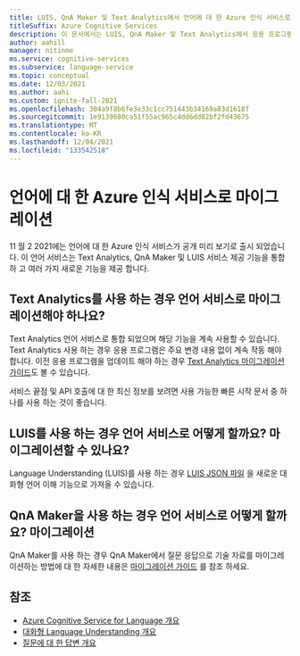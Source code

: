 ```yaml
---
title: LUIS, QnA Maker 및 Text Analytics에서 언어에 대 한 Azure 인식 서비스로 마이그레이션합니다.
titleSuffix: Azure Cognitive Services
description: 이 문서에서는 LUIS, QnA Maker 및 Text Analytics에서 응용 프로그램을 마이그레이션해야 하는지 여부를 알아봅니다.
author: aahill
manager: nitinme
ms.service: cognitive-services
ms.subservice: language-service
ms.topic: conceptual
ms.date: 12/03/2021
ms.author: aahi
ms.custom: ignite-fall-2021
ms.openlocfilehash: 304a9f8b6fe3e33c1cc751443b34169a83d1618f
ms.sourcegitcommit: 1e9139680ca51f55ac965c4dd6dd82bf2fd43675
ms.translationtype: MT
ms.contentlocale: ko-KR
ms.lasthandoff: 12/04/2021
ms.locfileid: "133542518"
---
```

# <a name="migrating-to-azure-cognitive-service-for-language"></a>언어에 대 한 Azure 인식 서비스로 마이그레이션

11 월 2 2021에는 언어에 대 한 Azure 인식 서비스가 공개 미리 보기로 출시 되었습니다. 이 언어 서비스는 Text Analytics, QnA Maker 및 LUIS 서비스 제공 기능을 통합 하 고 여러 가지 새로운 기능을 제공 합니다. 

## <a name="do-i-need-to-migrate-to-the-language-service-if-i-am-using-text-analytics"></a>Text Analytics를 사용 하는 경우 언어 서비스로 마이그레이션해야 하나요?

Text Analytics 언어 서비스로 통합 되었으며 해당 기능을 계속 사용할 수 있습니다. Text Analytics 사용 하는 경우 응용 프로그램은 주요 변경 내용 없이 계속 작동 해야 합니다. 이전 응용 프로그램을 업데이트 해야 하는 경우 [Text Analytics 마이그레이션 가이드](migrate-language-service-latest.md)도 볼 수 있습니다. 

서비스 끝점 및 API 호출에 대 한 최신 정보를 보려면 사용 가능한 빠른 시작 문서 중 하나를 사용 하는 것이 좋습니다. 

## <a name="how-do-i-migrate-to-the-language-service-if-i-am-using-luis"></a>LUIS를 사용 하는 경우 언어 서비스로 어떻게 할까요? 마이그레이션할 수 있나요?

Language Understanding (LUIS)를 사용 하는 경우 [LUIS JSON 파일](../conversational-language-understanding/concepts/backwards-compatibility.md) 을 새로운 대화형 언어 이해 기능으로 가져올 수 있습니다. 

## <a name="how-do-i-migrate-to-the-language-service-if-i-am-using-qna-maker"></a>QnA Maker을 사용 하는 경우 언어 서비스로 어떻게 할까요? 마이그레이션

QnA Maker를 사용 하는 경우 QnA Maker에서 질문 응답으로 기술 자료를 마이그레이션하는 방법에 대 한 자세한 내용은 [마이그레이션 가이드](../question-answering/how-to/migrate-qnamaker.md) 를 참조 하세요.

## <a name="see-also"></a>참조

* [Azure Cognitive Service for Language 개요](../overview.md)
* [대화형 Language Understanding 개요](../conversational-language-understanding/overview.md)
* [질문에 대 한 답변 개요](../question-answering/overview.md)

